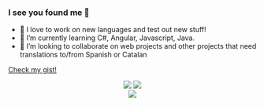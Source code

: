 ### I see you found me 👀

-   🔭 I love to work on new languages and test out new stuff!
-   🌱 I’m currently learning C#, Angular, Javascript, Java.
-   👯 I’m looking to collaborate on web projects and other projects that need translations to/from Spanish or Catalan

[Check my gist!](https://gist.github.com/likefurnis)

<div align="center">
  <img src="https://github-readme-stats.vercel.app/api?username=likefurnis&count_private=true&show_icons=true&theme=dracula" />
  <img src="https://github-readme-stats.vercel.app/api/top-langs/?username=likefurnis&theme=dracula&layout=compact" />
</div>
<div align="center">
  <img src="https://github-readme-stats.vercel.app/api/wakatime?username=gummie" />
</div>

